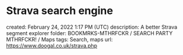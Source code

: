 # Strava search engine

created: February 24, 2022 1:17 PM (UTC)
description: A better Strava segment explorer
folder: BOOKMRKS-MTHRFCKR / SEARCH PARTY MTHRFCKR! / Maps
tags: Search, maps
url: https://www.doogal.co.uk/strava.php